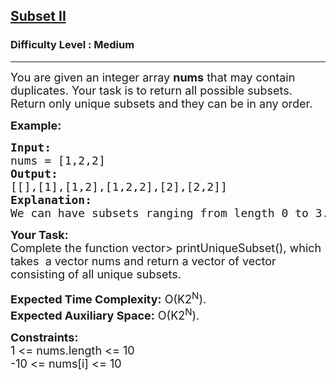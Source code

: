 <h2><a href="https://practice.geeksforgeeks.org/problems/subset-sum-ii/1?page=2&sortBy=submissions&searchQuery=subset">Subset II</a></h2><h3>Difficulty Level : Medium</h3><hr><div class="problems_problem_content__Xm_eO"><p><span style="font-size:18px">You are given an integer array <strong>nums</strong> that may contain duplicates. Your task is to return all possible subsets. Return only unique subsets and they can be in any order.</span></p>

<p><span style="font-size:18px"><strong>Example:</strong> </span></p>

<pre><span style="font-size:18px"><strong>Input:</strong> 
nums = [1,2,2] 
<strong>Output:</strong> 
[[],[1],[1,2],[1,2,2],[2],[2,2]]
<strong>Explanation:</strong> 
We can have subsets ranging from length 0 to 3. which are listed above. Also the subset [1,2] appears twice but is printed only once as we require only unique subsets.</span></pre>

<p><span style="font-size:18px"><strong>Your Task:</strong><br>
Complete the function vector&gt; printUniqueSubset(), which takes &nbsp;a vector nums and return a vector of vector consisting of all unique subsets.</span></p>

<p><span style="font-size:18px"><strong>Expected Time Complexity:</strong> O(K2<sup>N</sup>).<br>
<strong>Expected Auxiliary Space:</strong> O(K2<sup>N</sup>).</span></p>

<p><span style="font-size:18px"><strong>Constraints:</strong><br>
1 &lt;= nums.length &lt;= 10<br>
-10 &lt;= nums[i] &lt;= 10</span></p>
</div>